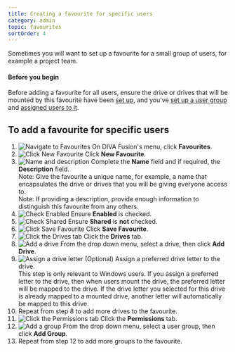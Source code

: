```yaml
---
title: Creating a favourite for specific users
category: admin
topic: favourites
sortOrder: 4
---
```


Sometimes you will want to set up a favourite for a small group of users, for example a project team.

<div class="note note--default note--collapse">
	<h4 class="note__title"><i class="fa fa-hand-stop-o"></i> Before you begin</h4>
	<div class="note__body">
		<p>Before adding a favourite for all users, ensure the drive or drives that will be mounted by this favourite have been <a href="/v2/articles/creating-a-new-drive.html">set up</a>, and you've <a href="/v2/articles/setting-up-a-user-group.html">set up a user group</a> and <a href="/v2/articles/adding-a-user-to-a-group.html">assigned users to it</a>.</p>
	</div>
</div>

## To add a favourite for specific users

1. ![Navigate to Favourites](/images/v2/favourites/favourites-menu.png)
	On DIVA Fusion's menu, click **Favourites**.
2. ![Click New Favourite](/images/v2/favourites/new-btn.png)
	Click **New Favourite**.
3. ![Name and description](/images/v2/favourites/new-name.png)
	Complete the **Name** field and if required, the **Description** field.
	<div class="text-muted">Note: Give the favourite a unique name, for example, a name that encapsulates the drive or drives that you will be giving everyone access to.</div>
	<div class="text-muted">Note: If providing a description, provide enough information to distinguish this favourite from any others.</div>
4. ![Check Enabled](/images/v2/favourites/new-enabled.png)
	Ensure **Enabled** is checked.
5. ![Check Shared](/images/v2/favourites/new-shared-not-checked.png)
	Ensure **Shared** is **not** checked.
6. ![Click Save Favourite](/images/v2/favourites/new-save-btn.png)
	Click **Save Favourite**.
7. ![Click the Drives tab](/images/v2/favourites/new-drives-tab.png)
	Click the **Drives** tab.
8. ![Add a drive](/images/v2/favourites/new-drives-add.png)
	From the drop down menu, select a drive, then click **<i class="fa fa-plus"></i> Add Drive**.
9. ![Assign a drive letter](/images/v2/favourites/new-drive-letter.png)
	(Optional) Assign a preferred drive letter to the drive.
	<div class="text-muted">This step is only relevant to Windows users. If you assign a preferred letter to the drive, then when users mount the drive, the preferred letter will be mapped to the drive. If the drive letter you selected for this drive is already mapped to a mounted drive, another letter will automatically be mapped to this drive.</div>
10. Repeat from step 8 to add more drives to the favourite.
11. ![Click the Permissions tab](/images/v2/favourites/new-permissions-tab.png)
	Click the **Permissions** tab.
12. ![Add a group](/images/v2/favourites/new-group-select.png)
	From the drop down menu, select a user group, then click **<i class="fa fa-plus"></i> Add Group**.
13. Repeat from step 12 to add more groups to the favourite.
